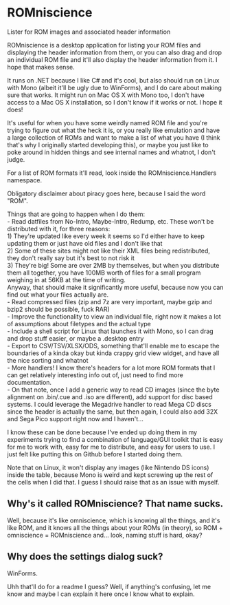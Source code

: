 # ROMniscience
Lister for ROM images and associated header information  

ROMniscience is a desktop application for listing your ROM files and displaying the header information from them, or you can also drag and drop an individual ROM file and it'll also display the header information from it. I hope that makes sense.  

It runs on .NET because I like C# and it's cool, but also should run on Linux with Mono (albeit it'll be ugly due to WinForms), and I do care about making sure that works. It might run on Mac OS X with Mono too, I don't have access to a Mac OS X installation, so I don't know if it works or not. I hope it does!

It's useful for when you have some weirdly named ROM file and you're trying to figure out what the heck it is, or you really like emulation and have a large collection of ROMs and want to make a list of what you have (I think that's why I originally started developing this), or maybe you just like to poke around in hidden things and see internal names and whatnot, I don't judge.  

For a list of ROM formats it'll read, look inside the ROMniscience.Handlers namespace.

Obligatory disclaimer about piracy goes here, because I said the word "ROM".  

Things that are going to happen when I do them:  
	- Read datfiles from No-Intro, Maybe-Intro, Redump, etc. These won't be distributed with it, for three reasons:  
		1) They're updated like every week it seems so I'd either have to keep updating them or just have old files and I don't like that  
		2) Some of these sites might not like their XML files being redistributed, they don't really say but it's best to not risk it  
		3) They're big! Some are over 2MB by themselves, but when you distribute them all together, you have 100MB worth of files for a small program weighing in at 56KB at the time of writing.  
		Anyway, that should make it significantly more useful, because now you can find out what your files actually are.  
	- Read compressed files (zip and 7z are very important, maybe gzip and bzip2 should be possible, fuck RAR)  
	- Improve the functionality to view an individual file, right now it makes a lot of assumptions about filetypes and the actual type  
	- Include a shell script for Linux that launches it with Mono, so I can drag and drop stuff easier, or maybe a .desktop entry  
	- Export to CSV/TSV/XLSX/ODS, something that'll enable me to escape the boundaries of a kinda okay but kinda crappy grid view widget, and have all the nice sorting and whatnot  
	- More handlers! I know there's headers for a lot more ROM formats that I can get relatively interesting info out of, just need to find more documentation.  
	- On that note, once I add a generic way to read CD images (since the byte alignment on .bin/.cue and .iso are different), add support for disc based systems. I could leverage the Megadrive handler to read Mega CD discs since the header is actually the same, but then again, I could also add 32X and Sega Pico support right now and I haven't...  

I know these can be done because I've ended up doing them in my experiments trying to find a combination of language/GUI toolkit that is easy for me to work with, easy for me to distribute, and easy for users to use. I just felt like putting this on Github before I started doing them.  

Note that on Linux, it won't display any images (like Nintendo DS icons) inside the table, because Mono is weird and kept screwing up the rest of the cells when I did that. I guess I should raise that as an issue with myself.  

## Why's it called ROMniscience? That name sucks.
Well, because it's like omniscience, which is knowing all the things, and it's like ROM, and it knows all the things about your ROMs (in theory), so ROM + omniscience = ROMniscience and... look, naming stuff is hard, okay?  

## Why does the settings dialog suck?
WinForms.  

Uhh that'll do for a readme I guess? Well, if anything's confusing, let me know and maybe I can explain it here once I know what to explain.
